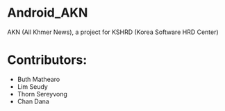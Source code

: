 # Android_AKN
AKN (All Khmer News), a project for KSHRD (Korea Software HRD Center)

# Contributors:
- Buth Mathearo
- Lim Seudy
- Thorn Sereyvong
- Chan Dana
